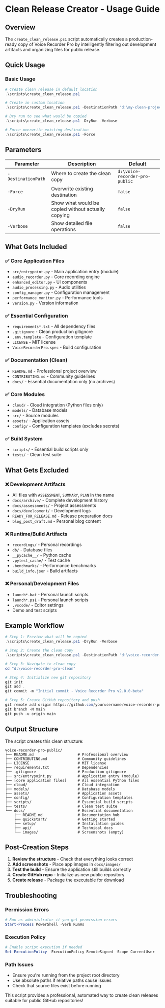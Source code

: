 # Clean Release Creator - Usage Guide

## Overview
The `create_clean_release.ps1` script automatically creates a production-ready copy of Voice Recorder Pro by intelligently filtering out development artifacts and organizing files for public release.

## Quick Usage

### Basic Usage
```powershell
# Create clean release in default location
.\scripts\create_clean_release.ps1

# Create in custom location
.\scripts\create_clean_release.ps1 -DestinationPath "d:\my-clean-project"

# Dry run to see what would be copied
.\scripts\create_clean_release.ps1 -DryRun -Verbose

# Force overwrite existing destination
.\scripts\create_clean_release.ps1 -Force
```

## Parameters

| Parameter | Description | Default |
|-----------|-------------|---------|
| `-DestinationPath` | Where to create the clean copy | `d:\voice-recorder-pro-public` |
| `-Force` | Overwrite existing destination | `false` |
| `-DryRun` | Show what would be copied without actually copying | `false` |
| `-Verbose` | Show detailed file operations | `false` |

## What Gets Included

### ✅ Core Application Files
- `src/entrypoint.py` - Main application entry (module)
- `audio_recorder.py` - Core recording engine
- `enhanced_editor.py` - UI components
- `audio_processing.py` - Audio utilities
- `config_manager.py` - Configuration management
- `performance_monitor.py` - Performance tools
- `version.py` - Version information

### ✅ Essential Configuration
- `requirements*.txt` - All dependency files
- `.gitignore` - Clean production gitignore
- `.env.template` - Configuration template
- `LICENSE` - MIT license
- `VoiceRecorderPro.spec` - Build configuration

### ✅ Documentation (Clean)
- `README.md` - Professional project overview
- `CONTRIBUTING.md` - Community guidelines
- `docs/` - Essential documentation only (no archives)

### ✅ Core Modules
- `cloud/` - Cloud integration (Python files only)
- `models/` - Database models
- `src/` - Source modules
- `assets/` - Application assets
- `config/` - Configuration templates (excludes secrets)

### ✅ Build System
- `scripts/` - Essential build scripts only
- `tests/` - Clean test suite

## What Gets Excluded

### ❌ Development Artifacts
- All files with `ASSESSMENT`, `SUMMARY`, `PLAN` in the name
- `docs/archive/` - Complete development history
- `docs/assessments/` - Project assessments
- `docs/development/` - Development logs
- `READY_FOR_RELEASE.md` - Release preparation docs
- `blog_post_draft.md` - Personal blog content

### ❌ Runtime/Build Artifacts
- `recordings/` - Personal recordings
- `db/` - Database files
- `__pycache__/` - Python cache
- `.pytest_cache/` - Test cache
- `.benchmarks/` - Performance benchmarks
- `build_info.json` - Build artifacts

### ❌ Personal/Development Files
- `launch*.bat` - Personal launch scripts
- `launch*.ps1` - Personal launch scripts
- `.vscode/` - Editor settings
- Demo and test scripts

## Example Workflow

```powershell
# Step 1: Preview what will be copied
.\scripts\create_clean_release.ps1 -DryRun -Verbose

# Step 2: Create the clean copy
.\scripts\create_clean_release.ps1 -DestinationPath "d:\voice-recorder-pro-clean"

# Step 3: Navigate to clean copy
cd "d:\voice-recorder-pro-clean"

# Step 4: Initialize new git repository
git init
git add .
git commit -m "Initial commit - Voice Recorder Pro v2.0.0-beta"

# Step 5: Create GitHub repository and push
git remote add origin https://github.com/yourusername/voice-recorder-pro.git
git branch -M main
git push -u origin main
```

## Output Structure

The script creates this clean structure:
```
voice-recorder-pro-public/
├── README.md                    # Professional overview
├── CONTRIBUTING.md              # Community guidelines
├── LICENSE                      # MIT license
├── requirements.txt             # Dependencies
├── .gitignore                   # Production gitignore
├── src/entrypoint.py            # Application entry (module)
├── [core application files]     # All essential Python files
├── cloud/                       # Cloud integration
├── models/                      # Database models
├── assets/                      # Application assets
├── config/                      # Configuration templates
├── scripts/                     # Essential build scripts
├── tests/                       # Clean test suite
└── docs/                        # Essential documentation
    ├── README.md                # Documentation hub
    ├── quickstart/              # Getting started
    ├── setup/                   # Installation guides
    ├── api/                     # Technical docs
    └── images/                  # Screenshots (empty)
```

## Post-Creation Steps

1. **Review the structure** - Check that everything looks correct
2. **Add screenshots** - Place app images in `docs/images/`
3. **Test the build** - Ensure the application still builds correctly
4. **Create GitHub repo** - Initialize as new public repository
5. **Create release** - Package the executable for download

## Troubleshooting

### Permission Errors
```powershell
# Run as administrator if you get permission errors
Start-Process PowerShell -Verb RunAs
```

### Execution Policy
```powershell
# Enable script execution if needed
Set-ExecutionPolicy -ExecutionPolicy RemoteSigned -Scope CurrentUser
```

### Path Issues
- Ensure you're running from the project root directory
- Use absolute paths if relative paths cause issues
- Check that source files exist before running

This script provides a professional, automated way to create clean releases suitable for public GitHub repositories!

